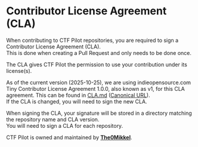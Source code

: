 # Contributor License Agreement (CLA)

When contributing to CTF Pilot repositories, you are required to sign a Contributor License Agreement (CLA).  
This is done when creating a Pull Request and only needs to be done once.

The CLA gives CTF Pilot the permission to use your contribution under its license(s).

As of the current version (2025-10-25), we are using indieopensource.com Tiny Contributor License Agreement 1.0.0, also known as v1, for this CLA agreement. This can be found in [CLA.md](CLA.md) ([Canonical URL](https://github.com/ctfpilot/cla/blob/1a3a56410df569e0672aafd508044da85f194e8b/CLA.md)).  
If the CLA is changed, you will need to sign the new CLA.

When signing the CLA, your signature will be stored in a directory matching the repository name and CLA version.  
You will need to sign a CLA for each repository.

CTF Pilot is owned and maintained by **[The0Mikkel](https://github.com/The0mikkel)**.

